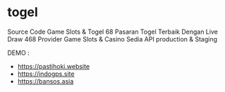 # togel
Source Code Game Slots &amp; Togel
68 Pasaran Togel Terbaik Dengan Live Draw
468 Provider Game Slots & Casino
Sedia API production & Staging

DEMO :
- https://pastihoki.website
- https://indogps.site
- https://bansos.asia
